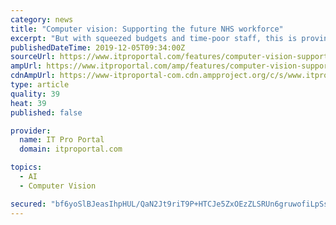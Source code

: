 ```yaml
---
category: news
title: "Computer vision: Supporting the future NHS workforce"
excerpt: "But with squeezed budgets and time-poor staff, this is proving difficult. Meanwhile, new technologies such as mobile computer vision and AR are helping to alleviate these problems, providing clinicians with the tools they need to improve systems and ..."
publishedDateTime: 2019-12-05T09:34:00Z
sourceUrl: https://www.itproportal.com/features/computer-vision-supporting-the-future-nhs-workforce/
ampUrl: https://www.itproportal.com/amp/features/computer-vision-supporting-the-future-nhs-workforce/
cdnAmpUrl: https://www-itproportal-com.cdn.ampproject.org/c/s/www.itproportal.com/amp/features/computer-vision-supporting-the-future-nhs-workforce/
type: article
quality: 39
heat: 39
published: false

provider:
  name: IT Pro Portal
  domain: itproportal.com

topics:
  - AI
  - Computer Vision

secured: "bf6yoSlBJeasIhpHUL/QaN2Jt9riT9P+HTCJe5ZxOEzZLSRUn6gruwofiLpSsQRQ0uZZmMiZmBuUtl6QM6eDHXR40GhzETf5Er5bxnF+jU+Nh1Gop2oRixg3oPZ3GV3LAlyDDXaL+MSGCeuTX/m5/J7KascqpthyY3RE+5ihfQ8L5EkvNSNrKZxwn+nm/AaXwBxI0wFW4cxB/ANIP6AMdDxnWk6A8M6I7lMb9xAlKdM0pUxjqqN5do1e8ljjr8ALnt/ymo44ZlqoDldSHOQvbg==;HionO3yVpHM1ByFzsQik/w=="
---
```


